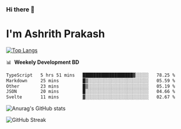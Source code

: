 ### Hi there 👋
# I'm Ashrith Prakash

[![Top Langs](https://github-readme-stats.vercel.app/api/top-langs/?username=xxcheckmatexx&count_private=true&include_all_commits=true&show_icons=true&line_height=20&title_color=FFFFFF&icon_color=FFFFFF&text_color=FFFFFF&bg_color=0D1117&langs_count=8)](https://github.com/anuraghazra/github-readme-stats)

📊 &nbsp;**Weekely Development BD**

<!--START_SECTION:waka-->

```txt
TypeScript   5 hrs 51 mins   ███████████████████▓░░░░░   78.25 %
Markdown     25 mins         █▒░░░░░░░░░░░░░░░░░░░░░░░   05.59 %
Other        23 mins         █▒░░░░░░░░░░░░░░░░░░░░░░░   05.19 %
JSON         20 mins         █░░░░░░░░░░░░░░░░░░░░░░░░   04.66 %
Svelte       11 mins         ▓░░░░░░░░░░░░░░░░░░░░░░░░   02.67 %
```

<!--END_SECTION:waka-->

![Anurag's GitHub stats](https://github-readme-stats.vercel.app/api?username=xxcheckmatexx&count_private=true&show_icons=true&theme=merko)  

![GitHub Streak](http://github-readme-streak-stats.herokuapp.com?user=xxcheckmatexx&theme=merko&hide_border=true&date_format=M%20j%5B%2C%20Y%5D&fire=DD0E0B)
<br/>
